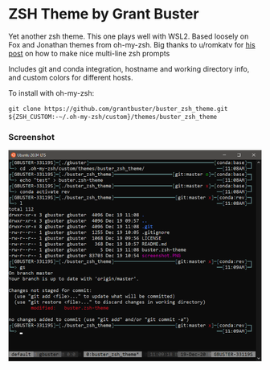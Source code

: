 # ZSH Theme by Grant Buster
Yet another zsh theme. This one plays well with WSL2. Based loosely on Fox and Jonathan themes from oh-my-zsh.
Big thanks to u/romkatv for [his post](https://www.reddit.com/r/zsh/comments/cgbm24/multiline_prompt_the_missing_ingredient/) on how to make nice multi-line zsh prompts

Includes git and conda integration, hostname and working directory info, and custom colors for different hosts. 

To install with oh-my-zsh:
```
git clone https://github.com/grantbuster/buster_zsh_theme.git ${ZSH_CUSTOM:-~/.oh-my-zsh/custom}/themes/buster_zsh_theme
```

### Screenshot
![Screenshot](https://github.com/grantbuster/buster_zsh_theme/blob/master/screenshot.PNG)
